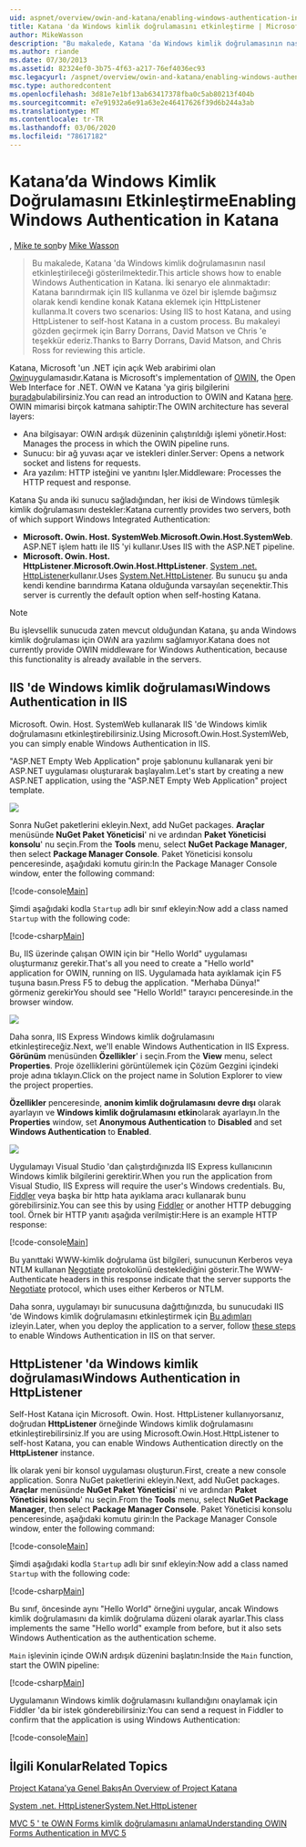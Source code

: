 ```yaml
---
uid: aspnet/overview/owin-and-katana/enabling-windows-authentication-in-katana
title: Katana 'da Windows kimlik doğrulamasını etkinleştirme | Microsoft Docs
author: MikeWasson
description: "Bu makalede, Katana 'da Windows kimlik doğrulamasının nasıl etkinleştirileceği gösterilmektedir. İki senaryo vardır: IIS kullanarak Katana barındırmak ve HttpListener 'ı Self-Host kat 'a kullanma..."
ms.author: riande
ms.date: 07/30/2013
ms.assetid: 82324ef0-3b75-4f63-a217-76ef4036ec93
msc.legacyurl: /aspnet/overview/owin-and-katana/enabling-windows-authentication-in-katana
msc.type: authoredcontent
ms.openlocfilehash: 3d81e7e1bf13ab63417378fba0c5ab80213f404b
ms.sourcegitcommit: e7e91932a6e91a63e2e46417626f39d6b244a3ab
ms.translationtype: MT
ms.contentlocale: tr-TR
ms.lasthandoff: 03/06/2020
ms.locfileid: "78617182"
---
```

# <a name="enabling-windows-authentication-in-katana"></a><span data-ttu-id="f11ea-104">Katana’da Windows Kimlik Doğrulamasını Etkinleştirme</span><span class="sxs-lookup"><span data-stu-id="f11ea-104">Enabling Windows Authentication in Katana</span></span>

<span data-ttu-id="f11ea-105">, [Mike te son](https://github.com/MikeWasson)</span><span class="sxs-lookup"><span data-stu-id="f11ea-105">by [Mike Wasson](https://github.com/MikeWasson)</span></span>

> <span data-ttu-id="f11ea-106">Bu makalede, Katana 'da Windows kimlik doğrulamasının nasıl etkinleştirileceği gösterilmektedir.</span><span class="sxs-lookup"><span data-stu-id="f11ea-106">This article shows how to enable Windows Authentication in Katana.</span></span> <span data-ttu-id="f11ea-107">İki senaryo ele alınmaktadır: Katana barındırmak için IIS kullanma ve özel bir işlemde bağımsız olarak kendi kendine konak Katana eklemek için HttpListener kullanma.</span><span class="sxs-lookup"><span data-stu-id="f11ea-107">It covers two scenarios: Using IIS to host Katana, and using HttpListener to self-host Katana in a custom process.</span></span> <span data-ttu-id="f11ea-108">Bu makaleyi gözden geçirmek için Barry Dorrans, David Matson ve Chris 'e teşekkür ederiz.</span><span class="sxs-lookup"><span data-stu-id="f11ea-108">Thanks to Barry Dorrans, David Matson, and Chris Ross for reviewing this article.</span></span>

<span data-ttu-id="f11ea-109">Katana, Microsoft 'un .NET için açık Web arabirimi olan [Owin](http://owin.org/)uygulamasıdır.</span><span class="sxs-lookup"><span data-stu-id="f11ea-109">Katana is Microsoft's implementation of [OWIN](http://owin.org/), the Open Web Interface for .NET.</span></span> <span data-ttu-id="f11ea-110">OWıN ve Katana 'ya giriş bilgilerini [burada](an-overview-of-project-katana.md)bulabilirsiniz.</span><span class="sxs-lookup"><span data-stu-id="f11ea-110">You can read an introduction to OWIN and Katana [here](an-overview-of-project-katana.md).</span></span> <span data-ttu-id="f11ea-111">OWIN mimarisi birçok katmana sahiptir:</span><span class="sxs-lookup"><span data-stu-id="f11ea-111">The OWIN architecture has several layers:</span></span>

- <span data-ttu-id="f11ea-112">Ana bilgisayar: OWıN ardışık düzeninin çalıştırıldığı işlemi yönetir.</span><span class="sxs-lookup"><span data-stu-id="f11ea-112">Host: Manages the process in which the OWIN pipeline runs.</span></span>
- <span data-ttu-id="f11ea-113">Sunucu: bir ağ yuvası açar ve istekleri dinler.</span><span class="sxs-lookup"><span data-stu-id="f11ea-113">Server: Opens a network socket and listens for requests.</span></span>
- <span data-ttu-id="f11ea-114">Ara yazılım: HTTP isteğini ve yanıtını Işler.</span><span class="sxs-lookup"><span data-stu-id="f11ea-114">Middleware: Processes the HTTP request and response.</span></span>

<span data-ttu-id="f11ea-115">Katana Şu anda iki sunucu sağladığından, her ikisi de Windows tümleşik kimlik doğrulamasını destekler:</span><span class="sxs-lookup"><span data-stu-id="f11ea-115">Katana currently provides two servers, both of which support Windows Integrated Authentication:</span></span>

- <span data-ttu-id="f11ea-116">**Microsoft. Owin. Host. SystemWeb**.</span><span class="sxs-lookup"><span data-stu-id="f11ea-116">**Microsoft.Owin.Host.SystemWeb**.</span></span> <span data-ttu-id="f11ea-117">ASP.NET işlem hattı ile IIS 'yi kullanır.</span><span class="sxs-lookup"><span data-stu-id="f11ea-117">Uses IIS with the ASP.NET pipeline.</span></span>
- <span data-ttu-id="f11ea-118">**Microsoft. Owin. Host. HttpListener**.</span><span class="sxs-lookup"><span data-stu-id="f11ea-118">**Microsoft.Owin.Host.HttpListener**.</span></span> <span data-ttu-id="f11ea-119">[System .net. HttpListener](https://msdn.microsoft.com/library/system.net.httplistener.aspx)kullanır.</span><span class="sxs-lookup"><span data-stu-id="f11ea-119">Uses [System.Net.HttpListener](https://msdn.microsoft.com/library/system.net.httplistener.aspx).</span></span> <span data-ttu-id="f11ea-120">Bu sunucu şu anda kendi kendine barındırma Katana olduğunda varsayılan seçenektir.</span><span class="sxs-lookup"><span data-stu-id="f11ea-120">This server is currently the default option when self-hosting Katana.</span></span>

> [!NOTE]
> <span data-ttu-id="f11ea-121">Bu işlevsellik sunucuda zaten mevcut olduğundan Katana, şu anda Windows kimlik doğrulaması için OWıN ara yazılımı sağlamıyor.</span><span class="sxs-lookup"><span data-stu-id="f11ea-121">Katana does not currently provide OWIN middleware for Windows Authentication, because this functionality is already available in the servers.</span></span>

## <a name="windows-authentication-in-iis"></a><span data-ttu-id="f11ea-122">IIS 'de Windows kimlik doğrulaması</span><span class="sxs-lookup"><span data-stu-id="f11ea-122">Windows Authentication in IIS</span></span>

<span data-ttu-id="f11ea-123">Microsoft. Owin. Host. SystemWeb kullanarak IIS 'de Windows kimlik doğrulamasını etkinleştirebilirsiniz.</span><span class="sxs-lookup"><span data-stu-id="f11ea-123">Using Microsoft.Owin.Host.SystemWeb, you can simply enable Windows Authentication in IIS.</span></span>

<span data-ttu-id="f11ea-124">"ASP.NET Empty Web Application" proje şablonunu kullanarak yeni bir ASP.NET uygulaması oluşturarak başlayalım.</span><span class="sxs-lookup"><span data-stu-id="f11ea-124">Let's start by creating a new ASP.NET application, using the "ASP.NET Empty Web Application" project template.</span></span>

![](enabling-windows-authentication-in-katana/_static/image1.png)

<span data-ttu-id="f11ea-125">Sonra NuGet paketlerini ekleyin.</span><span class="sxs-lookup"><span data-stu-id="f11ea-125">Next, add NuGet packages.</span></span> <span data-ttu-id="f11ea-126">**Araçlar** menüsünde **NuGet Paket Yöneticisi**' ni ve ardından **Paket Yöneticisi konsolu**' nu seçin.</span><span class="sxs-lookup"><span data-stu-id="f11ea-126">From the **Tools** menu, select **NuGet Package Manager**, then select **Package Manager Console**.</span></span> <span data-ttu-id="f11ea-127">Paket Yöneticisi konsolu penceresinde, aşağıdaki komutu girin:</span><span class="sxs-lookup"><span data-stu-id="f11ea-127">In the Package Manager Console window, enter the following command:</span></span>

[!code-console[Main](enabling-windows-authentication-in-katana/samples/sample1.cmd)]

<span data-ttu-id="f11ea-128">Şimdi aşağıdaki kodla `Startup` adlı bir sınıf ekleyin:</span><span class="sxs-lookup"><span data-stu-id="f11ea-128">Now add a class named `Startup` with the following code:</span></span>

[!code-csharp[Main](enabling-windows-authentication-in-katana/samples/sample2.cs)]

<span data-ttu-id="f11ea-129">Bu, IIS üzerinde çalışan OWIN için bir "Hello World" uygulaması oluşturmanız gerekir.</span><span class="sxs-lookup"><span data-stu-id="f11ea-129">That's all you need to create a "Hello world" application for OWIN, running on IIS.</span></span> <span data-ttu-id="f11ea-130">Uygulamada hata ayıklamak için F5 tuşuna basın.</span><span class="sxs-lookup"><span data-stu-id="f11ea-130">Press F5 to debug the application.</span></span> <span data-ttu-id="f11ea-131">"Merhaba Dünya!" görmeniz gerekir</span><span class="sxs-lookup"><span data-stu-id="f11ea-131">You should see "Hello World!"</span></span> <span data-ttu-id="f11ea-132">tarayıcı penceresinde.</span><span class="sxs-lookup"><span data-stu-id="f11ea-132">in the browser window.</span></span>

![](enabling-windows-authentication-in-katana/_static/image2.png)

<span data-ttu-id="f11ea-133">Daha sonra, IIS Express Windows kimlik doğrulamasını etkinleştireceğiz.</span><span class="sxs-lookup"><span data-stu-id="f11ea-133">Next, we'll enable Windows Authentication in IIS Express.</span></span> <span data-ttu-id="f11ea-134">**Görünüm** menüsünden **Özellikler**' i seçin.</span><span class="sxs-lookup"><span data-stu-id="f11ea-134">From the **View** menu, select **Properties**.</span></span> <span data-ttu-id="f11ea-135">Proje özelliklerini görüntülemek için Çözüm Gezgini içindeki proje adına tıklayın.</span><span class="sxs-lookup"><span data-stu-id="f11ea-135">Click on the project name in Solution Explorer to view the project properties.</span></span>

<span data-ttu-id="f11ea-136">**Özellikler** penceresinde, **anonim kimlik doğrulamasını** **devre dışı** olarak ayarlayın ve **Windows kimlik doğrulamasını** **etkin**olarak ayarlayın.</span><span class="sxs-lookup"><span data-stu-id="f11ea-136">In the **Properties** window, set **Anonymous Authentication** to **Disabled** and set **Windows Authentication** to **Enabled**.</span></span>

![](enabling-windows-authentication-in-katana/_static/image3.png)

<span data-ttu-id="f11ea-137">Uygulamayı Visual Studio 'dan çalıştırdığınızda IIS Express kullanıcının Windows kimlik bilgilerini gerektirir.</span><span class="sxs-lookup"><span data-stu-id="f11ea-137">When you run the application from Visual Studio, IIS Express will require the user's Windows credentials.</span></span> <span data-ttu-id="f11ea-138">Bu, [Fiddler](http://fiddler2.com/home) veya başka bir http hata ayıklama aracı kullanarak bunu görebilirsiniz.</span><span class="sxs-lookup"><span data-stu-id="f11ea-138">You can see this by using [Fiddler](http://fiddler2.com/home) or another HTTP debugging tool.</span></span> <span data-ttu-id="f11ea-139">Örnek bir HTTP yanıtı aşağıda verilmiştir:</span><span class="sxs-lookup"><span data-stu-id="f11ea-139">Here is an example HTTP response:</span></span>

[!code-console[Main](enabling-windows-authentication-in-katana/samples/sample3.cmd?highlight=1,5-6)]

<span data-ttu-id="f11ea-140">Bu yanıttaki WWW-kimlik doğrulama üst bilgileri, sunucunun Kerberos veya NTLM kullanan [Negotiate](http://www.ietf.org/rfc/rfc4559.txt) protokolünü desteklediğini gösterir.</span><span class="sxs-lookup"><span data-stu-id="f11ea-140">The WWW-Authenticate headers in this response indicate that the server supports the [Negotiate](http://www.ietf.org/rfc/rfc4559.txt) protocol, which uses either Kerberos or NTLM.</span></span>

<span data-ttu-id="f11ea-141">Daha sonra, uygulamayı bir sunucusuna dağıttığınızda, bu sunucudaki IIS 'de Windows kimlik doğrulamasını etkinleştirmek için [Bu adımları](https://www.iis.net/configreference/system.webserver/security/authentication/windowsauthentication) izleyin.</span><span class="sxs-lookup"><span data-stu-id="f11ea-141">Later, when you deploy the application to a server, follow [these steps](https://www.iis.net/configreference/system.webserver/security/authentication/windowsauthentication) to enable Windows Authentication in IIS on that server.</span></span>

## <a name="windows-authentication-in-httplistener"></a><span data-ttu-id="f11ea-142">HttpListener 'da Windows kimlik doğrulaması</span><span class="sxs-lookup"><span data-stu-id="f11ea-142">Windows Authentication in HttpListener</span></span>

<span data-ttu-id="f11ea-143">Self-Host Katana için Microsoft. Owin. Host. HttpListener kullanıyorsanız, doğrudan **HttpListener** örneğinde Windows kimlik doğrulamasını etkinleştirebilirsiniz.</span><span class="sxs-lookup"><span data-stu-id="f11ea-143">If you are using Microsoft.Owin.Host.HttpListener to self-host Katana, you can enable Windows Authentication directly on the **HttpListener** instance.</span></span>

<span data-ttu-id="f11ea-144">İlk olarak yeni bir konsol uygulaması oluşturun.</span><span class="sxs-lookup"><span data-stu-id="f11ea-144">First, create a new console application.</span></span> <span data-ttu-id="f11ea-145">Sonra NuGet paketlerini ekleyin.</span><span class="sxs-lookup"><span data-stu-id="f11ea-145">Next, add NuGet packages.</span></span> <span data-ttu-id="f11ea-146">**Araçlar** menüsünde **NuGet Paket Yöneticisi**' ni ve ardından **Paket Yöneticisi konsolu**' nu seçin.</span><span class="sxs-lookup"><span data-stu-id="f11ea-146">From the **Tools** menu, select **NuGet Package Manager**, then select **Package Manager Console**.</span></span> <span data-ttu-id="f11ea-147">Paket Yöneticisi konsolu penceresinde, aşağıdaki komutu girin:</span><span class="sxs-lookup"><span data-stu-id="f11ea-147">In the Package Manager Console window, enter the following command:</span></span>

[!code-console[Main](enabling-windows-authentication-in-katana/samples/sample4.cmd)]

<span data-ttu-id="f11ea-148">Şimdi aşağıdaki kodla `Startup` adlı bir sınıf ekleyin:</span><span class="sxs-lookup"><span data-stu-id="f11ea-148">Now add a class named `Startup` with the following code:</span></span>

[!code-csharp[Main](enabling-windows-authentication-in-katana/samples/sample5.cs)]

<span data-ttu-id="f11ea-149">Bu sınıf, öncesinde aynı "Hello World" örneğini uygular, ancak Windows kimlik doğrulamasını da kimlik doğrulama düzeni olarak ayarlar.</span><span class="sxs-lookup"><span data-stu-id="f11ea-149">This class implements the same "Hello world" example from before, but it also sets Windows Authentication as the authentication scheme.</span></span>

<span data-ttu-id="f11ea-150">`Main` işlevinin içinde OWıN ardışık düzenini başlatın:</span><span class="sxs-lookup"><span data-stu-id="f11ea-150">Inside the `Main` function, start the OWIN pipeline:</span></span>

[!code-csharp[Main](enabling-windows-authentication-in-katana/samples/sample6.cs)]

<span data-ttu-id="f11ea-151">Uygulamanın Windows kimlik doğrulamasını kullandığını onaylamak için Fiddler 'da bir istek gönderebilirsiniz:</span><span class="sxs-lookup"><span data-stu-id="f11ea-151">You can send a request in Fiddler to confirm that the application is using Windows Authentication:</span></span>

[!code-console[Main](enabling-windows-authentication-in-katana/samples/sample7.cmd?highlight=1,4-5)]

## <a name="related-topics"></a><span data-ttu-id="f11ea-152">İlgili Konular</span><span class="sxs-lookup"><span data-stu-id="f11ea-152">Related Topics</span></span>

[<span data-ttu-id="f11ea-153">Project Katana’ya Genel Bakış</span><span class="sxs-lookup"><span data-stu-id="f11ea-153">An Overview of Project Katana</span></span>](an-overview-of-project-katana.md)

[<span data-ttu-id="f11ea-154">System .net. HttpListener</span><span class="sxs-lookup"><span data-stu-id="f11ea-154">System.Net.HttpListener</span></span>](https://msdn.microsoft.com/library/system.net.httplistener.aspx)

[<span data-ttu-id="f11ea-155">MVC 5 ' te OWıN Forms kimlik doğrulamasını anlama</span><span class="sxs-lookup"><span data-stu-id="f11ea-155">Understanding OWIN Forms Authentication in MVC 5</span></span>](https://blogs.msdn.com/b/webdev/archive/2013/07/03/understanding-owin-forms-authentication-in-mvc-5.aspx)
